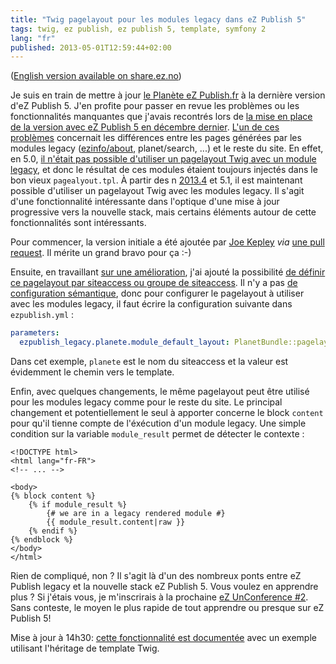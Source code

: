 ```yaml
---
title: "Twig pagelayout pour les modules legacy dans eZ Publish 5"
tags: twig, ez publish, ez publish 5, template, symfony 2
lang: "fr"
published: 2013-05-01T12:59:44+02:00
---
```


([English version available on share.ez.no](http://share.ez.no/blogs/damien-pobel/twig-pagelayout-for-legacy-modules-in-ez-publish-5))

Je suis en train de mettre à jour [le Planète eZ
Publish.fr](http://www.planet-ezpublish.fr) à la dernière version d'eZ Publish 5.
J'en profite pour passer en revue les problèmes ou les fonctionnalités
manquantes que j'avais recontrés lors de [la mise en place de la version avec eZ
Publish 5 en décembre
dernier](/post/planet-ez-publish-fr-mis-sur-orbite-par-ez-publish-5). [L'un de
ces problèmes](https://github.com/dpobel/planet-ezpublish.fr/issues/20)
concernait les différences entre les pages générées par les modules legacy
([ezinfo/about](http://www.planet-ezpublish.fr/ezinfo/about), planet/search, ...) et le reste du site. En effet, en 5.0, [il
n'était pas possible d'utiliser un pagelayout Twig avec un module
legacy](https://jira.ez.no/browse/EZP-20576), et donc le résultat de ces modules
étaient toujours injectés dans le bon vieux `pagealyout.tpl`. À partir des n
[2013.4](http://share.ez.no/blogs/community-project-board/ez-publish-community-project-2013.4-report)
et 5.1, il est maintenant possible d'utiliser un pagelayout Twig avec les
modules legacy. Il s'agit d'une fonctionnalité intéressante dans l'optique d'une
mise à jour progressive vers la nouvelle stack, mais certains éléments autour de
cette fonctionnalités sont intéressants.

Pour commencer, la version initiale a été ajoutée par [Joe
Kepley](http://partialcontent.com/) *via* [une pull
request](https://github.com/ezsystems/ezpublish-kernel/pull/264). Il mérite un
grand bravo pour ça :-)

Ensuite, en travaillant [sur une amélioration](https://jira.ez.no/browse/EZP-20518), j'ai ajouté la possibilité [de
définir ce pagelayout par siteaccess ou groupe de
siteaccess](https://github.com/ezsystems/ezpublish-kernel/pull/277). Il n'y a pas [de configuration sémantique](http://symfony.com/fr/doc/current/cookbook/bundles/extension.html), donc pour configurer le
pagelayout à utiliser avec les modules legacy, il faut écrire la configuration
suivante dans `ezpublish.yml`&nbsp;:

```yml
parameters:
  ezpublish_legacy.planete.module_default_layout: PlanetBundle::pagelayout.html.twig
```

Dans cet exemple, `planete` est le nom du siteaccess et la valeur est évidemment
le chemin vers le template.

Enfin, avec quelques changements, le même pagelayout peut être utilisé pour les
modules legacy comme pour le reste du site. Le principal changement et
potentiellement le seul à apporter concerne le block `content` pour qu'il tienne
compte de l'éxécution d'un module legacy. Une simple condition sur la variable
`module_result` permet de détecter le contexte&nbsp;:

```django
<!DOCTYPE html>
<html lang="fr-FR">
<!-- ... -->

<body>
{% block content %}
    {% if module_result %}
        {# we are in a legacy rendered module #}
        {{ module_result.content|raw }}
    {% endif %}
{% endblock %}
</body>
</html>
```

Rien de compliqué, non&nbsp;? Il s'agit là d'un des nombreux ponts entre eZ
Publish legacy et la nouvelle stack eZ Publish 5. Vous voulez en apprendre
plus&nbsp;? Si j'étais vous, je m'inscrirais à la prochaine [eZ UnConference #2](http://ezuncon.ez.no/).
Sans conteste, le moyen le plus rapide de tout apprendre ou presque sur eZ
Publish 5!

Mise à jour à 14h30: [cette fonctionnalité est
documentée](https://confluence.ez.no/display/EZP/Legacy+template+fallback#Legacytemplatefallback-Modulelayout) avec un exemple
utilisant l'héritage de template Twig.

